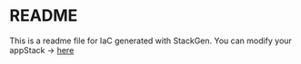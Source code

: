 # README
This is a readme file for IaC generated with StackGen.
You can modify your appStack -> [here](http://main.dev.stackgen.com/appstacks/d561942f-c66c-4fb0-9ba6-1cda5d5cdba5)
